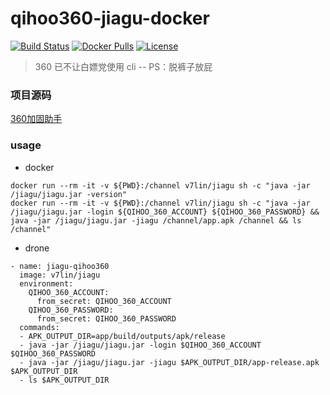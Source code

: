 # qihoo360-jiagu-docker

[![Build Status](https://cloud.drone.io/api/badges/v7lin/qihoo360-jiagu-docker/status.svg)](https://cloud.drone.io/v7lin/qihoo360-jiagu-docker)
[![Docker Pulls](https://img.shields.io/docker/pulls/v7lin/jiagu.svg)](https://hub.docker.com/r/v7lin/jiagu)
[![License](https://img.shields.io/badge/License-Apache%202.0-blue.svg)](https://github.com/v7lin/qihoo360-jiagu-docker/blob/master/LICENSE)

> 360 已不让白嫖党使用 cli -- PS：脱裤子放屁

### 项目源码

[360加固助手](http://jiagu.360.cn/#/global/download)

### usage

* docker

````
docker run --rm -it -v ${PWD}:/channel v7lin/jiagu sh -c "java -jar /jiagu/jiagu.jar -version"
docker run --rm -it -v ${PWD}:/channel v7lin/jiagu sh -c "java -jar /jiagu/jiagu.jar -login ${QIHOO_360_ACCOUNT} ${QIHOO_360_PASSWORD} && java -jar /jiagu/jiagu.jar -jiagu /channel/app.apk /channel && ls /channel"
````

* drone

````
- name: jiagu-qihoo360
  image: v7lin/jiagu
  environment:
    QIHOO_360_ACCOUNT:
      from_secret: QIHOO_360_ACCOUNT
    QIHOO_360_PASSWORD:
      from_secret: QIHOO_360_PASSWORD
  commands:
  - APK_OUTPUT_DIR=app/build/outputs/apk/release
  - java -jar /jiagu/jiagu.jar -login $QIHOO_360_ACCOUNT $QIHOO_360_PASSWORD
  - java -jar /jiagu/jiagu.jar -jiagu $APK_OUTPUT_DIR/app-release.apk $APK_OUTPUT_DIR
  - ls $APK_OUTPUT_DIR
````
